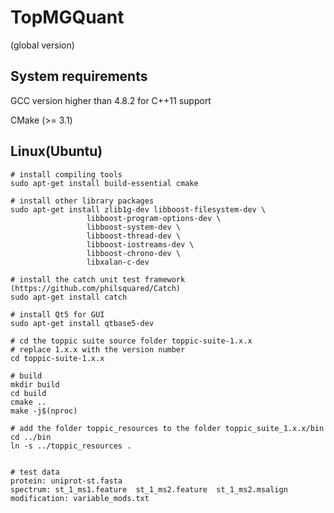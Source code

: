 # TopMGQuant
(global version)

## System requirements
GCC version higher than 4.8.2 for C++11 support

CMake (>= 3.1)

## Linux(Ubuntu)
    # install compiling tools
    sudo apt-get install build-essential cmake

    # install other library packages
    sudo apt-get install zlib1g-dev libboost-filesystem-dev \
                     libboost-program-options-dev \
                     libboost-system-dev \
                     libboost-thread-dev \
                     libboost-iostreams-dev \
                     libboost-chrono-dev \
                     libxalan-c-dev

    # install the catch unit test framework (https://github.com/philsquared/Catch)
    sudo apt-get install catch

    # install Qt5 for GUI
    sudo apt-get install qtbase5-dev

    # cd the toppic suite source folder toppic-suite-1.x.x
    # replace 1.x.x with the version number
    cd toppic-suite-1.x.x

    # build 
    mkdir build
    cd build
    cmake ..
    make -j$(nproc)

    # add the folder toppic_resources to the folder toppic_suite_1.x.x/bin
    cd ../bin
    ln -s ../toppic_resources .


    # test data
    protein: uniprot-st.fasta
    spectrum: st_1_ms1.feature  st_1_ms2.feature  st_1_ms2.msalign
    modification: variable_mods.txt

